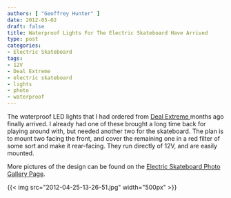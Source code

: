 ```yaml
---
authors: [ "Geoffrey Hunter" ]
date: 2012-05-02
draft: false
title: Waterproof Lights For The Electric Skateboard Have Arrived
type: post
categories:
- Electric Skateboard
tags:
- 12V
- Deal Extreme
- electric skateboard
- lights
- photo
- waterproof
---
```


The waterproof LED lights that I had ordered from [Deal Extreme ](http://www.dealextreme.com/)months ago finally arrived. I already had one of these brought a long time back for playing around with, but needed another two for the skateboard. The plan is to mount two facing the front, and cover the remaining one in a red filter of some sort and make it rear-facing. They run directly of 12V, and are easily mounted.

More pictures of the design can be found on the [Electric Skateboard Photo Gallery Page](/electronics/projects/electric-skateboard/electric-skateboard-photo-album).

{{< img src="2012-04-25-13-26-51.jpg"   width="500px" >}}
